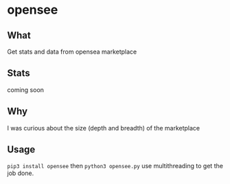 # opensee

## What

Get stats and data from opensea marketplace

## Stats

coming soon

## Why

I was curious about the size (depth and breadth) of the marketplace

## Usage

`pip3 install opensee` then `python3 opensee.py` use multithreading to get the job done.

